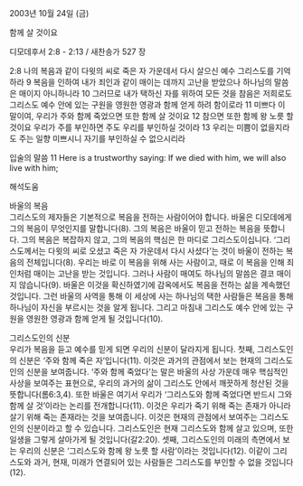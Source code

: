 2003년 10월 24일 (금)

함께 살 것이요



디모데후서 2:8 - 2:13 / 새찬송가 527 장


2:8 나의 복음과 같이 다윗의 씨로 죽은 자 가운데서 다시 살으신 예수 그리스도를 기억하라
9 복음을 인하여 내가 죄인과 같이 매이는 데까지 고난을 받았으나 하나님의 말씀은 매이지 아니하니라
10 그러므로 내가 택하신 자를 위하여 모든 것을 참음은 저희로도 그리스도 예수 안에 있는 구원을 영원한 영광과 함께 얻게 하려 함이로라
11 미쁘다 이 말이여, 우리가 주와 함께 죽었으면 또한 함께 살 것이요
12 참으면 또한 함께 왕 노릇 할 것이요 우리가 주를 부인하면 주도 우리를 부인하실 것이라
13 우리는 미쁨이 없을지라도 주는 일향 미쁘시니 자기를 부인하실 수 없으시리라

입술의 말씀
11 Here is a trustworthy saying: If we died with him, we will also live with him;

해석도움





바울의 복음  
그리스도의 제자들은 기본적으로 복음을 전하는 사람이어야 합니다. 바울은 디모데에게 그의 복음이 무엇인지를 말합니다(8). 그의 복음은 바울이 믿고 전하는 복음을 뜻합니다. 그의 복음은 복잡하지 않고, 그의 복음의 핵심은 한 마디로 그리스도이십니다. ‘그리스도께서는 다윗의 씨로 오셨고 죽은 자 가운데서 다시 사셨다’는 것이 바울이 전하는 복음의 전체입니다(8). 우리는 바로 이 복음을 위해 사는 사람이고, 때로 이 복음을 인해 죄인처럼 매이는 고난을 받는 것입니다. 그러나 사람이 매여도 하나님의 말씀은 결코 매이지 않습니다(9). 바울은 이것을 확신하였기에 감옥에서도 복음을 전하는 삶을 계속했던 것입니다. 그런 바울의 사역을 통해 이 세상에 사는 하나님의 택한 사람들은 복음을 통해 하나님이 자신을 부르시는 것을 알게 됩니다. 그리고 마침내 그리스도 예수 안에 있는 구원을 영원한 영광과 함께 얻게 될 것입니다(10).   

그리스도인의 신분  
우리가 복음을 듣고 예수를 믿게 되면 우리의 신분이 달라지게 됩니다. 첫째, 그리스도인의 신분은 ‘주와 함께 죽은 자’입니다(11). 이것은 과거의 관점에서 보는 현재의 그리스도인의 신분을 보여줍니다. ‘주와 함께 죽었다’는 말은 바울의 사상 가운데 매우 핵심적인 사상을 보여주는 표현으로, 우리의 과거의 삶이 그리스도 안에서 깨끗하게 청산된 것을 뜻합니다(롬6:3,4). 또한 바울은 여기서 우리가 ‘그리스도와 함께 죽었다면 반드시 그와 함께 살 것’이라는 논리를 전개합니다(11). 이것은 우리가 죽기 위해 죽는 존재가 아니라 살기 위해 죽는 존재라는 것을 보여줍니다. 이것은 현재의 관점에서 보여주는 그리스도인의 신분이라고 할 수 있습니다. 그리스도인은 현재 그리스도와 함께 살고 있으며, 또한 일생을 그렇게 살아가게 될 것입니다(갈2:20). 셋째, 그리스도인의 미래의 측면에서 보는 우리의 신분은 ‘그리스도와 함께 왕 노릇 할 사람’이라는 것입니다(12). 이같이 그리스도와 과거, 현재, 미래가 연결되어 있는 사람들은 그리스도를 부인할 수 없을 것입니다(12).